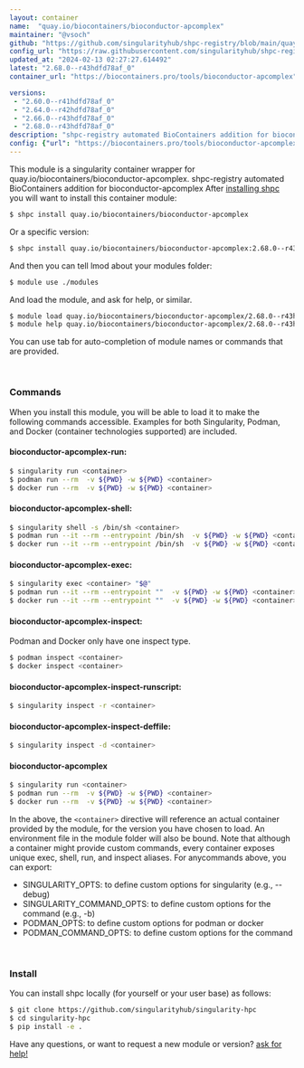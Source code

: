 ```yaml
---
layout: container
name:  "quay.io/biocontainers/bioconductor-apcomplex"
maintainer: "@vsoch"
github: "https://github.com/singularityhub/shpc-registry/blob/main/quay.io/biocontainers/bioconductor-apcomplex/container.yaml"
config_url: "https://raw.githubusercontent.com/singularityhub/shpc-registry/main/quay.io/biocontainers/bioconductor-apcomplex/container.yaml"
updated_at: "2024-02-13 02:27:27.614492"
latest: "2.68.0--r43hdfd78af_0"
container_url: "https://biocontainers.pro/tools/bioconductor-apcomplex"

versions:
 - "2.60.0--r41hdfd78af_0"
 - "2.64.0--r42hdfd78af_0"
 - "2.66.0--r43hdfd78af_0"
 - "2.68.0--r43hdfd78af_0"
description: "shpc-registry automated BioContainers addition for bioconductor-apcomplex"
config: {"url": "https://biocontainers.pro/tools/bioconductor-apcomplex", "maintainer": "@vsoch", "description": "shpc-registry automated BioContainers addition for bioconductor-apcomplex", "latest": {"2.68.0--r43hdfd78af_0": "sha256:2d46e331edfdabf44dc43595ef678be4c52f42e14f53d5558a525d6b5be9e631"}, "tags": {"2.60.0--r41hdfd78af_0": "sha256:901e78551a7eefc599920daa63fba64f9c10376e71cbeee57043da8ca635ca66", "2.64.0--r42hdfd78af_0": "sha256:6dfaa8e8b62df3fb9a19f2a333c748ec3fbf8185672537b3c721573445ff3de2", "2.66.0--r43hdfd78af_0": "sha256:a06afd6004fb572f46c7112674bca9627ef5db35a8a663fbe0d1973e8f5794c7", "2.68.0--r43hdfd78af_0": "sha256:2d46e331edfdabf44dc43595ef678be4c52f42e14f53d5558a525d6b5be9e631"}, "docker": "quay.io/biocontainers/bioconductor-apcomplex"}
---
```


This module is a singularity container wrapper for quay.io/biocontainers/bioconductor-apcomplex.
shpc-registry automated BioContainers addition for bioconductor-apcomplex
After [installing shpc](#install) you will want to install this container module:


```bash
$ shpc install quay.io/biocontainers/bioconductor-apcomplex
```

Or a specific version:

```bash
$ shpc install quay.io/biocontainers/bioconductor-apcomplex:2.68.0--r43hdfd78af_0
```

And then you can tell lmod about your modules folder:

```bash
$ module use ./modules
```

And load the module, and ask for help, or similar.

```bash
$ module load quay.io/biocontainers/bioconductor-apcomplex/2.68.0--r43hdfd78af_0
$ module help quay.io/biocontainers/bioconductor-apcomplex/2.68.0--r43hdfd78af_0
```

You can use tab for auto-completion of module names or commands that are provided.

<br>

### Commands

When you install this module, you will be able to load it to make the following commands accessible.
Examples for both Singularity, Podman, and Docker (container technologies supported) are included.

#### bioconductor-apcomplex-run:

```bash
$ singularity run <container>
$ podman run --rm  -v ${PWD} -w ${PWD} <container>
$ docker run --rm  -v ${PWD} -w ${PWD} <container>
```

#### bioconductor-apcomplex-shell:

```bash
$ singularity shell -s /bin/sh <container>
$ podman run --it --rm --entrypoint /bin/sh  -v ${PWD} -w ${PWD} <container>
$ docker run --it --rm --entrypoint /bin/sh  -v ${PWD} -w ${PWD} <container>
```

#### bioconductor-apcomplex-exec:

```bash
$ singularity exec <container> "$@"
$ podman run --it --rm --entrypoint ""  -v ${PWD} -w ${PWD} <container> "$@"
$ docker run --it --rm --entrypoint ""  -v ${PWD} -w ${PWD} <container> "$@"
```

#### bioconductor-apcomplex-inspect:

Podman and Docker only have one inspect type.

```bash
$ podman inspect <container>
$ docker inspect <container>
```

#### bioconductor-apcomplex-inspect-runscript:

```bash
$ singularity inspect -r <container>
```

#### bioconductor-apcomplex-inspect-deffile:

```bash
$ singularity inspect -d <container>
```



#### bioconductor-apcomplex

```bash
$ singularity run <container>
$ podman run --rm  -v ${PWD} -w ${PWD} <container>
$ docker run --rm  -v ${PWD} -w ${PWD} <container>
```


In the above, the `<container>` directive will reference an actual container provided
by the module, for the version you have chosen to load. An environment file in the
module folder will also be bound. Note that although a container
might provide custom commands, every container exposes unique exec, shell, run, and
inspect aliases. For anycommands above, you can export:

 - SINGULARITY_OPTS: to define custom options for singularity (e.g., --debug)
 - SINGULARITY_COMMAND_OPTS: to define custom options for the command (e.g., -b)
 - PODMAN_OPTS: to define custom options for podman or docker
 - PODMAN_COMMAND_OPTS: to define custom options for the command

<br>

### Install

You can install shpc locally (for yourself or your user base) as follows:

```bash
$ git clone https://github.com/singularityhub/singularity-hpc
$ cd singularity-hpc
$ pip install -e .
```

Have any questions, or want to request a new module or version? [ask for help!](https://github.com/singularityhub/singularity-hpc/issues)